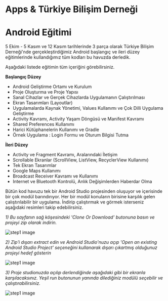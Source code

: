 # Apps & Türkiye Bilişim Derneği 
# Android Eğitimi

5 Ekim - 5 Kasım ve 12 Kasım tarihlerinde 3 parça olarak Türkiye Bilişim Derneği'nde gerçekleştirdiğimiz Android başlangıç ve ileri düzey eğitimlerinde kullandığımız tüm kodları bu havuzda derledik.

Aşağıdaki listede eğitimin tüm içeriğini görebilirsiniz.

**Başlangıç Düzey**
  - Android Geliştirme Ortamı ve Kurulum
  - Proje Oluşturma ve Proje Yapısı
  - Sanal Cihazlar ve Gerçek Cihazlarda Uygulamanın Çalıştırılması
  - Ekran Tasarımları (Layoutlar)
  - Uygulamalarda Kaynak Yönetimi, Values Kullanımı ve Çok Dilli Uygulama Geliştirme
  - Activity Kavramı, Activity Yaşam Döngüsü ve Manifest Kavramı
  - Shared Preferences Kullanımı
  - Harici Kütüphanelerin Kullanımı ve Gradle
  - Örnek Uygulama : Login Formu ve Oturum Bilgisi Tutma

**İleri Düzey**
  - Activity ve Fragment Kavramı, Aralarındaki İletişim
  - Scrollable Ekranlar (ScrollView, ListView, RecyclerView Kullanımı)
  - Tek Ekran Tasarımlar
  - Google Maps Kullanımı
  - Broadcast Receiver Kavramı ve Kullanımı
  - Internet ve Bluetooth Kontrolü, Anlık Değişimlerden Haberdar Olma

Bütün kod havuzu tek bir Android Studio projesinden oluşuyor ve içerisinde bir çok modül barındırıyor. Her bir modül konuların birisine karşılık gelen çalıştırılabilir bir uygulama. İndirip çalıştırmak ve görmek isterseniz aşağıdaki resimleri takip edebilirsiniz.

*1) Bu sayfanın sağ köşesindeki 'Clone Or Download' butonuna basın ve projeyi zip olarak indirin.*

![step1 image](https://github.com/AppsComTr/TbdEgitim/readme/step1.png)



*2) Zip'i dışarı extract edin ve Android Studio'nuzu açıp 'Open an existing Android Studio Project' seçeneğini kullanarak dışarı çıkartmış olduğunuz projeyi hedef gösterin*

![step1 image](https://github.com/AppsComTr/TbdEgitim/readme/step2.png)



*3) Proje studionuzda açılıp derlendiğinde aşağıdaki gibi bir ekranla karşılacaksınız. Yeşil run butonunun yanında dilediğiniz modülü seçebilir ve çalıştırabilirsiniz.*

![step1 image](https://github.com/AppsComTr/TbdEgitim/readme/step3.png)
